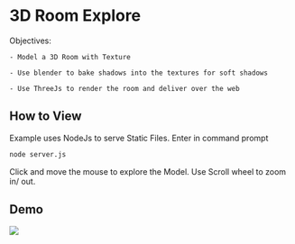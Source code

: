 # 3D Room Explore
Objectives:

    - Model a 3D Room with Texture
    
    - Use blender to bake shadows into the textures for soft shadows
    
    - Use ThreeJs to render the room and deliver over the web
    

## How to View
Example uses NodeJs to serve Static Files.
Enter in command prompt
```cmd
node server.js
```
Click and move the mouse to explore the Model.
Use Scroll wheel to zoom in/ out.

## Demo
![](demo/room-demo.gif)
